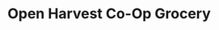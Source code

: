 ---
title: "Open Harvest Co-Op Grocery"
url: /lincoln/open-harvest-co-op-grocery/
shop: supermarket
---